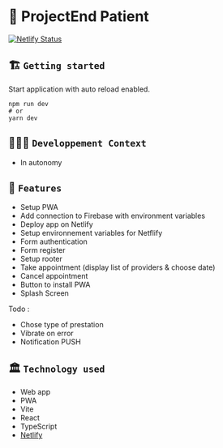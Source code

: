 # 🚀 ProjectEnd Patient

[![Netlify Status](https://api.netlify.com/api/v1/badges/9b77f493-3623-4ad6-ad74-c0f948353d55/deploy-status)](https://webmobile-projectend-patient.netlify.app)

## 🏗️ `Getting started`
Start application with auto reload enabled.
```
npm run dev
# or
yarn dev
```

## 🧑🏽‍💻 `Developpement Context`
- In autonomy

## 🧱 `Features`
- Setup PWA
- Add connection to Firebase with environment variables
- Deploy app on Netlify
- Setup environnement variables for Netflify
- Form authentication
- Form register
- Setup rooter
- Take appointment (display list of providers & choose date)
- Cancel appointment
- Button to install PWA
- Splash Screen


Todo :
- Chose type of prestation
- Vibrate on error
- Notification PUSH

## 🏛️ `Technology used`
- Web app
- PWA
- Vite
- React
- TypeScript
- [Netlify](https://webmobile-projectend-patient.netlify.app/)
